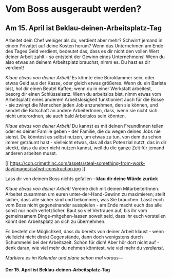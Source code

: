 # Vom Boss ausgeraubt werden?

## Am 15. April ist Beklau-deinen-Arbeitsplatz-Tag

Arbeitet dein Chef weniger als du, verdient aber mehr? Schwirrt jemand in einem Privatjet auf deine Kosten herum? Wenn das Unternehmen am Ende des Tages Geld verdient, bedeutet das, dass es dir nicht den vollen Wert deiner Arbeit zahlt - so entsteht der Gewinn eines Unternehmens! Wenn du also etwas an deinem Arbeitsplatz brauchst, nimm es. Du hast es dir verdient!

_Klaue etwas von deiner Arbeit!_ Es könnte eine Büroklammer sein, oder etwas Geld aus der Kasse, oder gleich etwas größeres. Wenn du ein Barista bist, hol dir einen Beutel Kaffee; wenn du in einer Werkstatt arbeitest, besorg dir einen Schlüsselsatz. Wenn du arbeitslos bist, nimm etwas vom Arbeitsplatz eines anderen! Arbeitslosigkeit funktioniert auch für die Bosse - sie zwingt die Menschen jeden Job anzunehmen, den sie können, und sendet die Botschaft an andere ArbeiterInnen, dass, wenn sie nicht sich nicht unterordnen, sie auch bald Arbeitslos sein könnten.

_Klaue etwas von deiner Arbeit!_ Du kannst es mit deinen FreundInnen teilen oder es deiner Familie geben - der Familie, die du wegen deines Jobs nie siehst. Du könntest es selbst nutzen, um etwas zu tun, von dem du schon immer geträumt hast - vielleicht etwas, das all das Potenzial nutzt, das in dir steckt, dass du aber nicht nutzen kannst, weil du die ganze Zeit für jemand anderen arbeiten musst.

[[ https://cdn.crimethinc.com/assets/steal-something-from-work-day/images/ssfwd-construction.jpg ]]

Lass dir von deinem Boss nichts gefallen—**klau dir deine Würde zurück**

_Klaue etwas von deiner Arbeit!_ Vereine dich mit deinen MitarbeiterInnen. Arbeitet zusammen um euren unter-der-Hand-Gewinn zu maximieren; stellt sicher, dass alle sicher sind und bekommen, was Sie brauchen. Lasst euch vom Boss nicht gegeneinander ausspielen - am Ende macht euch das alle sonst nur noch verletzlicher. Baut so viel Vertrauen auf, bis ihr vom gemeinsamem Dinge-mitgehen-lassen soweit seid, dass ihr euch vorstellen könnt den Arbeitsplatz an sich zu übernehmen.

Es besteht die Möglichkeit, dass du bereits von deiner Arbeit klaust - wenn vielleicht nicht direkt Gegenstände, dann doch wenigstens durch Schummelei bei der Arbeitszeit. Schön für dich! Aber hör dort nicht auf - denk daran, wie viel mehr du nehmen könntest, wie viel mehr du _verdienst_.

_Markiere es im Kalender und plane schon mal voraus—_

#### Der 15. April ist Beklau-deinen-Arbeitsplatz-Tag

